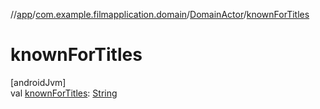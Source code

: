 //[app](../../../index.md)/[com.example.filmapplication.domain](../index.md)/[DomainActor](index.md)/[knownForTitles](known-for-titles.md)

# knownForTitles

[androidJvm]\
val [knownForTitles](known-for-titles.md): [String](https://kotlinlang.org/api/latest/jvm/stdlib/kotlin/-string/index.html)
